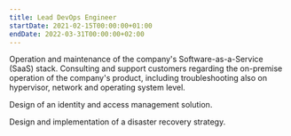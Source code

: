 ```yaml
---
title: Lead DevOps Engineer
startDate: 2021-02-15T00:00:00+01:00
endDate: 2022-03-31T00:00:00+02:00
---
```


Operation and maintenance of the company's Software-as-a-Service (SaaS) stack.
Consulting and support customers regarding the on-premise operation of the company's product,
including troubleshooting also on hypervisor, network and operating system level.


Design of an identity and access management solution.


Design and implementation of a disaster recovery strategy.
